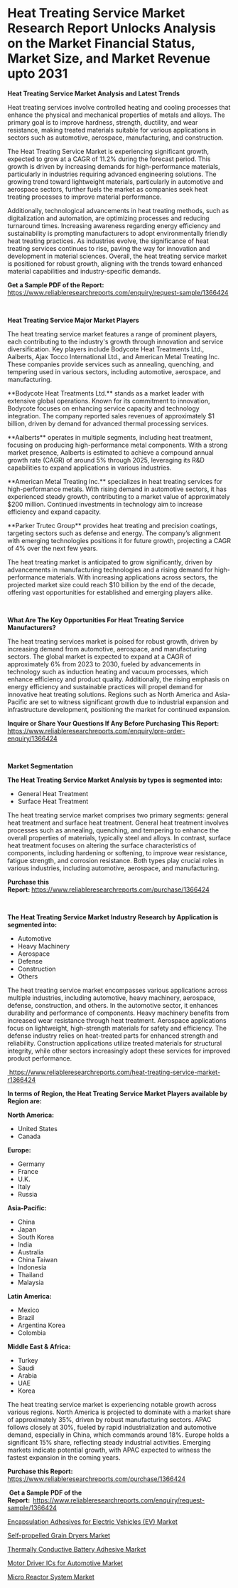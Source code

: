 <p><h1>Heat Treating Service Market Research Report Unlocks Analysis on the Market Financial Status, Market Size, and Market Revenue upto 2031</h1></p><p><strong>Heat Treating Service Market Analysis and Latest Trends</strong></p>
<p><p>Heat treating services involve controlled heating and cooling processes that enhance the physical and mechanical properties of metals and alloys. The primary goal is to improve hardness, strength, ductility, and wear resistance, making treated materials suitable for various applications in sectors such as automotive, aerospace, manufacturing, and construction.</p><p>The Heat Treating Service Market is experiencing significant growth, expected to grow at a CAGR of 11.2% during the forecast period. This growth is driven by increasing demands for high-performance materials, particularly in industries requiring advanced engineering solutions. The growing trend toward lightweight materials, particularly in automotive and aerospace sectors, further fuels the market as companies seek heat treating processes to improve material performance.</p><p>Additionally, technological advancements in heat treating methods, such as digitalization and automation, are optimizing processes and reducing turnaround times. Increasing awareness regarding energy efficiency and sustainability is prompting manufacturers to adopt environmentally friendly heat treating practices. As industries evolve, the significance of heat treating services continues to rise, paving the way for innovation and development in material sciences. Overall, the heat treating service market is positioned for robust growth, aligning with the trends toward enhanced material capabilities and industry-specific demands.</p></p>
<p><strong>Get a Sample PDF of the Report:&nbsp;</strong> <a href="https://www.reliableresearchreports.com/enquiry/request-sample/1366424">https://www.reliableresearchreports.com/enquiry/request-sample/1366424</a></p>
<p>&nbsp;</p>
<p><strong>Heat Treating Service Major Market Players</strong></p>
<p><p>The heat treating service market features a range of prominent players, each contributing to the industry's growth through innovation and service diversification. Key players include Bodycote Heat Treatments Ltd., Aalberts, Ajax Tocco International Ltd., and American Metal Treating Inc. These companies provide services such as annealing, quenching, and tempering used in various sectors, including automotive, aerospace, and manufacturing.</p><p>**Bodycote Heat Treatments Ltd.** stands as a market leader with extensive global operations. Known for its commitment to innovation, Bodycote focuses on enhancing service capacity and technology integration. The company reported sales revenues of approximately $1 billion, driven by demand for advanced thermal processing services.</p><p>**Aalberts** operates in multiple segments, including heat treatment, focusing on producing high-performance metal components. With a strong market presence, Aalberts is estimated to achieve a compound annual growth rate (CAGR) of around 5% through 2025, leveraging its R&D capabilities to expand applications in various industries.</p><p>**American Metal Treating Inc.** specializes in heat treating services for high-performance metals. With rising demand in automotive sectors, it has experienced steady growth, contributing to a market value of approximately $200 million. Continued investments in technology aim to increase efficiency and expand capacity.</p><p>**Parker Trutec Group** provides heat treating and precision coatings, targeting sectors such as defense and energy. The company’s alignment with emerging technologies positions it for future growth, projecting a CAGR of 4% over the next few years.</p><p>The heat treating market is anticipated to grow significantly, driven by advancements in manufacturing technologies and a rising demand for high-performance materials. With increasing applications across sectors, the projected market size could reach $10 billion by the end of the decade, offering vast opportunities for established and emerging players alike.</p></p>
<p>&nbsp;</p>
<p><strong>What Are The Key Opportunities For Heat Treating Service Manufacturers?</strong></p>
<p><p>The heat treating services market is poised for robust growth, driven by increasing demand from automotive, aerospace, and manufacturing sectors. The global market is expected to expand at a CAGR of approximately 6% from 2023 to 2030, fueled by advancements in technology such as induction heating and vacuum processes, which enhance efficiency and product quality. Additionally, the rising emphasis on energy efficiency and sustainable practices will propel demand for innovative heat treating solutions. Regions such as North America and Asia-Pacific are set to witness significant growth due to industrial expansion and infrastructure development, positioning the market for continued expansion.</p></p>
<p><strong>Inquire or Share Your Questions If Any Before Purchasing This Report:</strong> <a href="https://www.reliableresearchreports.com/enquiry/pre-order-enquiry/1366424">https://www.reliableresearchreports.com/enquiry/pre-order-enquiry/1366424</a></p>
<p>&nbsp;</p>
<p><strong>Market Segmentation</strong></p>
<p><strong>The Heat Treating Service Market Analysis by types is segmented into:</strong></p>
<p><ul><li>General Heat Treatment</li><li>Surface Heat Treatment</li></ul></p>
<p><p>The heat treating service market comprises two primary segments: general heat treatment and surface heat treatment. General heat treatment involves processes such as annealing, quenching, and tempering to enhance the overall properties of materials, typically steel and alloys. In contrast, surface heat treatment focuses on altering the surface characteristics of components, including hardening or softening, to improve wear resistance, fatigue strength, and corrosion resistance. Both types play crucial roles in various industries, including automotive, aerospace, and manufacturing.</p></p>
<p><strong>Purchase this Report:&nbsp;</strong><a href="https://www.reliableresearchreports.com/purchase/1366424">https://www.reliableresearchreports.com/purchase/1366424</a></p>
<p>&nbsp;</p>
<p><strong>The Heat Treating Service Market Industry Research by Application is segmented into:</strong></p>
<p><ul><li>Automotive</li><li>Heavy Machinery</li><li>Aerospace</li><li>Defense</li><li>Construction</li><li>Others</li></ul></p>
<p><p>The heat treating service market encompasses various applications across multiple industries, including automotive, heavy machinery, aerospace, defense, construction, and others. In the automotive sector, it enhances durability and performance of components. Heavy machinery benefits from increased wear resistance through heat treatment. Aerospace applications focus on lightweight, high-strength materials for safety and efficiency. The defense industry relies on heat-treated parts for enhanced strength and reliability. Construction applications utilize treated materials for structural integrity, while other sectors increasingly adopt these services for improved product performance.</p></p>
<p><a href="https://www.reliableresearchreports.com/heat-treating-service-market-r1366424">&nbsp;https://www.reliableresearchreports.com/heat-treating-service-market-r1366424</a></p>
<p><strong>In terms of Region, the Heat Treating Service Market Players available by Region are:</strong></p>
<p>
    <p> <strong> North America: </strong>
        <ul>
            <li>United States</li>
            <li>Canada</li>
        </ul>
        </p> 
    <p> <strong> Europe: </strong>
        <ul>
            <li>Germany</li>
            <li>France</li>
            <li>U.K.</li>
            <li>Italy</li>
            <li>Russia</li>
        </ul>
        </p> 
    <p> <strong> Asia-Pacific: </strong>
        <ul>
            <li>China</li>
            <li>Japan</li>
            <li>South Korea</li>
            <li>India</li>
            <li>Australia</li>
            <li>China Taiwan</li>
            <li>Indonesia</li>
            <li>Thailand</li>
            <li>Malaysia</li>
        </ul>
        </p> 
    <p> <strong> Latin America: </strong>
        <ul>
            <li>Mexico</li>
            <li>Brazil</li>
            <li>Argentina Korea</li>
            <li>Colombia</li>
        </ul>
        </p> 
    <p> <strong> Middle East & Africa: </strong>
        <ul>
            <li>Turkey</li>
            <li>Saudi</li>
            <li>Arabia</li>
            <li>UAE</li>
            <li>Korea</li>
        </ul>
    </p>
    </p>
<p><p>The heat treating service market is experiencing notable growth across various regions. North America is projected to dominate with a market share of approximately 35%, driven by robust manufacturing sectors. APAC follows closely at 30%, fueled by rapid industrialization and automotive demand, especially in China, which commands around 18%. Europe holds a significant 15% share, reflecting steady industrial activities. Emerging markets indicate potential growth, with APAC expected to witness the fastest expansion in the coming years.</p></p>
<p><strong>Purchase this Report: </strong><a href="https://www.reliableresearchreports.com/purchase/1366424">https://www.reliableresearchreports.com/purchase/1366424</a></p>
<p>&nbsp;<strong>Get a Sample PDF of the Report:&nbsp;&nbsp;</strong><a href="https://www.reliableresearchreports.com/enquiry/request-sample/1366424">https://www.reliableresearchreports.com/enquiry/request-sample/1366424</a></p>
<p><strong></strong></p>
<p><p><a href="https://issuu.com/reportprime-2/docs/encapsulation-adhesives-for-electri_80f2979795c120">Encapsulation Adhesives for Electric Vehicles (EV) Market</a></p><p><a href="https://github.com/marloy8/Market-Research-Report-List-6/blob/main/self-propelled-grain-dryers-market.md">Self-propelled Grain Dryers Market</a></p><p><a href="https://issuu.com/reportprime-2/docs/thermally-conductive-battery-adhesi_fae766b64a736f">Thermally Conductive Battery Adhesive Market</a></p><p><a href="https://github.com/hgf64gh/Market-Research-Report-List-1/blob/main/motor-driver-ics-for-automotive-market.md">Motor Driver ICs for Automotive Market</a></p><p><a href="https://www.linkedin.com/pulse/micro-reactor-system-market-global-insights-sales-trends-2024-kw4pf?trackingId=NUmS1PRfRfe3kr0CVEPtiQ%3D%3D">Micro Reactor System Market</a></p></p>